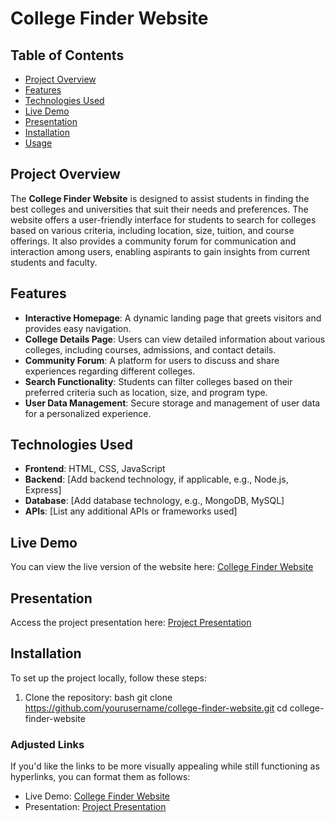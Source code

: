 # College Finder Website

## Table of Contents
- [Project Overview](#project-overview)
- [Features](#features)
- [Technologies Used](#technologies-used)
- [Live Demo](#live-demo)
- [Presentation](#presentation)
- [Installation](#installation)
- [Usage](#usage)

## Project Overview
The **College Finder Website** is designed to assist students in finding the best colleges and universities that suit their needs and preferences. The website offers a user-friendly interface for students to search for colleges based on various criteria, including location, size, tuition, and course offerings. It also provides a community forum for communication and interaction among users, enabling aspirants to gain insights from current students and faculty.

## Features
- **Interactive Homepage**: A dynamic landing page that greets visitors and provides easy navigation.
- **College Details Page**: Users can view detailed information about various colleges, including courses, admissions, and contact details.
- **Community Forum**: A platform for users to discuss and share experiences regarding different colleges.
- **Search Functionality**: Students can filter colleges based on their preferred criteria such as location, size, and program type.
- **User Data Management**: Secure storage and management of user data for a personalized experience.

## Technologies Used
- **Frontend**: HTML, CSS, JavaScript
- **Backend**: [Add backend technology, if applicable, e.g., Node.js, Express]
- **Database**: [Add database technology, e.g., MongoDB, MySQL]
- **APIs**: [List any additional APIs or frameworks used]

## Live Demo
You can view the live version of the website here: [College Finder Website](https://sage-brigadeiros-6d074a.netlify.app)

## Presentation
Access the project presentation here: [Project Presentation](https://www.canva.com/design/DAFi9NwpJfY/Mo0R8184z0AqZxKrsebn_w/edit?utm_content=DAFi9NwpJfY&utm_campaign=designshare&utm_medium=link2&utm_source=sharebutton)

## Installation
To set up the project locally, follow these steps:

1. Clone the repository:
   bash
   git clone https://github.com/yourusername/college-finder-website.git
   cd college-finder-website

### Adjusted Links
If you'd like the links to be more visually appealing while still functioning as hyperlinks, you can format them as follows:

- Live Demo: [College Finder Website](https://sage-brigadeiros-6d074a.netlify.app)
- Presentation: [Project Presentation](https://www.canva.com/design/DAFi9NwpJfY/Mo0R8184z0AqZxKrsebn_w/edit?utm_content=DAFi9NwpJfY&utm_campaign=designshare&utm_medium=link2&utm_source=sharebutton)

